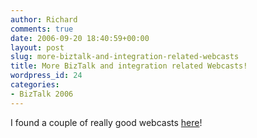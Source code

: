 ```yaml
---
author: Richard
comments: true
date: 2006-09-20 18:40:59+00:00
layout: post
slug: more-biztalk-and-integration-related-webcasts
title: More BizTalk and integration related Webcasts!
wordpress_id: 24
categories:
- BizTalk 2006
---
```


I found a couple of really good webcasts [here](http://www.microsoft.com/events/series/msdnbpi.mspx)!

